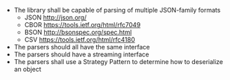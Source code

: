 
* The library shall be capable of parsing of multiple JSON-family formats
  * JSON  http://json.org/
  * CBOR  https://tools.ietf.org/html/rfc7049
  * BSON  http://bsonspec.org/spec.html
  * CSV   https://tools.ietf.org/html/rfc4180
* The parsers should all have the same interface
* The parsers should have a streaming interface
* The parsers shall use a Strategy Pattern to determine how to deserialize an object
